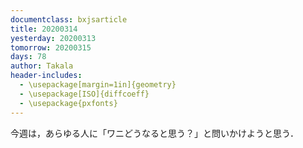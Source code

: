 ```yaml
---
documentclass: bxjsarticle
title: 20200314
yesterday: 20200313
tomorrow: 20200315
days: 78
author: Takala
header-includes:
  - \usepackage[margin=1in]{geometry}
  - \usepackage[ISO]{diffcoeff}
  - \usepackage{pxfonts}
---
```



今週は，あらゆる人に「ワニどうなると思う？」と問いかけようと思う．

